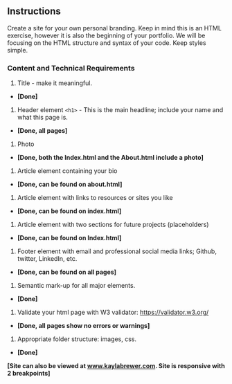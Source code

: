 ## Instructions

Create a site for your own personal branding. Keep in mind this is an HTML exercise, however it is also the beginning of your portfolio.  We will be focusing on the HTML structure and syntax of your code. Keep styles simple.


### Content and Technical Requirements
1. Title - make it meaningful.
  * **[Done]**
1. Header element `<h1>` - This is the main headline; include your name and what this page is.
  * **[Done, all pages]**
1. Photo
  * **[Done, both the Index.html and the About.html include a photo]**
1. Article element containing your bio
  * **[Done, can be found on about.html]**
1. Article element with links to resources or sites you like
  * **[Done, can be found on index.html]**
1. Article element with two sections for future projects (placeholders)
  * **[Done, can be found on Index.html]**
1. Footer element with email and professional social media links; Github, twitter, LinkedIn, etc.
  * **[Done, can be found on all pages]**
1. Semantic mark-up for all major elements.
  * **[Done]**
1. Validate your html page with W3 validator: https://validator.w3.org/
  * **[Done, all pages show no errors or warnings]**
1. Appropriate folder structure: images, css.
  * **[Done]**

**[Site can also be viewed at www.kaylabrewer.com. Site is responsive with 2 breakpoints]**
